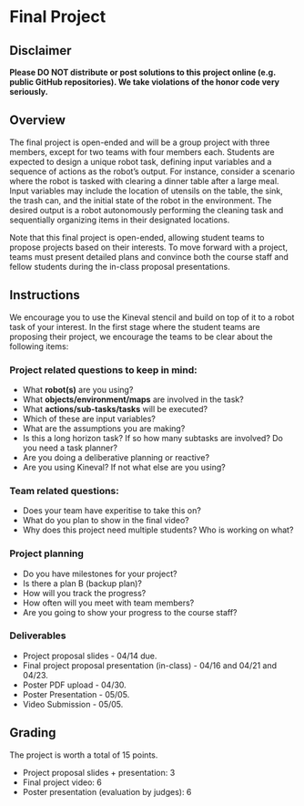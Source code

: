 # Final Project
## Disclaimer
**Please DO NOT distribute or post solutions to this project online (e.g. public GitHub repositories). We take violations of the honor code very seriously.**

## Overview
The final project is open-ended and will be a group project with three members, except for two teams with four members each. Students are expected to design a unique robot task, defining input variables and a sequence of actions as the robot’s output. For instance, consider a scenario where the robot is tasked with clearing a dinner table after a large meal. Input variables may include the location of utensils on the table, the sink, the trash can, and the initial state of the robot in the environment. The desired output is a robot autonomously performing the cleaning task and sequentially organizing items in their designated locations.

Note that this final project is open-ended, allowing student teams to propose projects based on their interests. To move forward with a project, teams must present detailed plans and convince both the course staff and fellow students during the in-class proposal presentations.

## Instructions
We encourage you to use the Kineval stencil and build on top of it to a robot task of your interest. In the first stage where the student teams are proposing their project, we encourage the teams to be clear about the following items:

### Project related questions to keep in mind:
- What **robot(s)** are you using?
- What **objects/environment/maps** are involved in the task?
- What **actions/sub-tasks/tasks** will be executed?
- Which of these are input variables?
- What are the assumptions you are making?
- Is this a long horizon task? If so how many subtasks are involved? Do you need a task planner?
- Are you doing a deliberative planning or reactive?
- Are you using Kineval? If not what else are you using?
### Team related questions:
- Does your team have experitise to take this on?
- What do you plan to show in the final video?
- Why does this project need multiple students? Who is working on what?
### Project planning
- Do you have milestones for your project?
- Is there a plan B (backup plan)?
- How will you track the progress?
- How often will you meet with team members?
- Are you going to show your progress to the course staff?
### Deliverables
- Project proposal slides - 04/14 due.
- Final project proposal presentation (in-class) - 04/16 and 04/21 and 04/23.
- Poster PDF upload - 04/30.
- Poster Presentation - 05/05.
- Video Submission - 05/05.

## Grading
The project is worth a total of 15 points.

- Project proposal slides + presentation: 3
- Final project video: 6
- Poster presentation (evaluation by judges): 6
